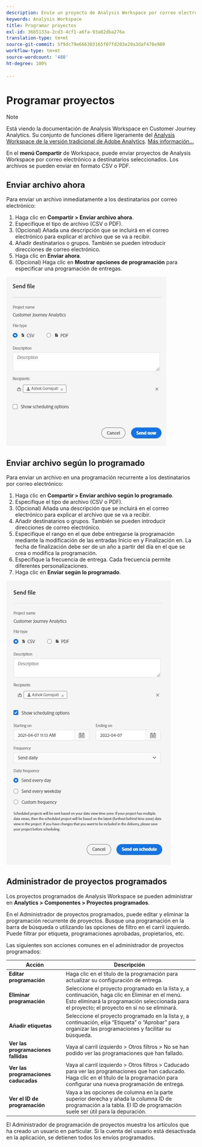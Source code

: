 ```yaml
---
description: Envíe un proyecto de Analysis Workspace por correo electrónico o programe su entrega.
keywords: Analysis Workspace
title: Programar proyectos
exl-id: 36b5133a-2cd3-4cf1-a6fa-93a02dba276a
translation-type: tm+mt
source-git-commit: 5f9dc79e666303165f07fd203e29a3daf478e980
workflow-type: tm+mt
source-wordcount: '488'
ht-degree: 100%

---
```


# Programar proyectos

>[!NOTE]
>
>Está viendo la documentación de Analysis Workspace en Customer Journey Analytics. Su conjunto de funciones difiere ligeramente del [Analysis Workspace de la versión tradicional de Adobe Analytics](https://docs.adobe.com/content/help/es-ES/analytics/analyze/analysis-workspace/home.html). [Más información...](/help/getting-started/cja-aa.md)

En el **menú Compartir** de Workspace, puede enviar proyectos de Analysis Workspace por correo electrónico a destinatarios seleccionados. Los archivos se pueden enviar en formato CSV o PDF.

## Enviar archivo ahora

Para enviar un archivo inmediatamente a los destinatarios por correo electrónico:

1. Haga clic en **Compartir > Enviar archivo ahora**.
1. Especifique el tipo de archivo (CSV o PDF).
1. (Opcional) Añada una descripción que se incluirá en el correo electrónico para explicar el archivo que se va a recibir.
1. Añadir destinatarios o grupos. También se pueden introducir direcciones de correo electrónico.
1. Haga clic en **Enviar ahora**.
1. (Opcional) Haga clic en **Mostrar opciones de programación** para especificar una programación de entregas.

![Enviar archivo ahora](assets/send-file-no-scheduling-options.JPG)

## Enviar archivo según lo programado

Para enviar un archivo en una programación recurrente a los destinatarios por correo electrónico:

1. Haga clic en **Compartir > Enviar archivo según lo programado**.
1. Especifique el tipo de archivo (CSV o PDF).
1. (Opcional) Añada una descripción que se incluirá en el correo electrónico para explicar el archivo que se va a recibir.
1. Añadir destinatarios o grupos. También se pueden introducir direcciones de correo electrónico.
1. Especifique el rango en el que debe entregarse la programación mediante la modificación de las entradas Inicio en y Finalización en. La fecha de finalización debe ser de un año a partir del día en el que se crea o modifica la programación.
1. Especifique la frecuencia de entrega. Cada frecuencia permite diferentes personalizaciones.
1. Haga clic en **Enviar según lo programado**.

![](assets/send-file.JPG)

## Administrador de proyectos programados

Los proyectos programados de Analysis Workspace se pueden administrar en **Analytics > Componentes > Proyectos programados**.

En el Administrador de proyectos programados, puede editar y eliminar la programación recurrente de proyectos. Busque una programación en la barra de búsqueda o utilizando las opciones de filtro en el carril izquierdo. Puede filtrar por etiqueta, programaciones aprobadas, propietarios, etc.

Las siguientes son acciones comunes en el administrador de proyectos programados:

| Acción | Descripción |
|---|---|
| **Editar programación** | Haga clic en el título de la programación para actualizar su configuración de entrega. |
| **Eliminar programación** | Seleccione el proyecto programado en la lista y, a continuación, haga clic en Eliminar en el menú. Esto eliminará la programación seleccionada para el proyecto; el proyecto en sí no se eliminará. |
| **Añadir etiquetas** | Seleccione el proyecto programado en la lista y, a continuación, elija “Etiqueta” o “Aprobar” para organizar las programaciones y facilitar su búsqueda. |
| **Ver las programaciones fallidas** | Vaya al carril izquierdo > Otros filtros > No se han podido ver las programaciones que han fallado. |
| **Ver las programaciones caducadas** | Vaya al carril izquierdo > Otros filtros > Caducado para ver las programaciones que han caducado. Haga clic en el título de la programación para configurar una nueva programación de entrega. |
| **Ver el ID de programación** | Vaya a las opciones de columna en la parte superior derecha y añada la columna ID de programación a la tabla. El ID de programación suele ser útil para la depuración. |

El Administrador de programación de proyectos muestra los artículos que ha creado un usuario en particular. Si la cuenta del usuario está desactivada en la aplicación, se detienen todos los envíos programados.
